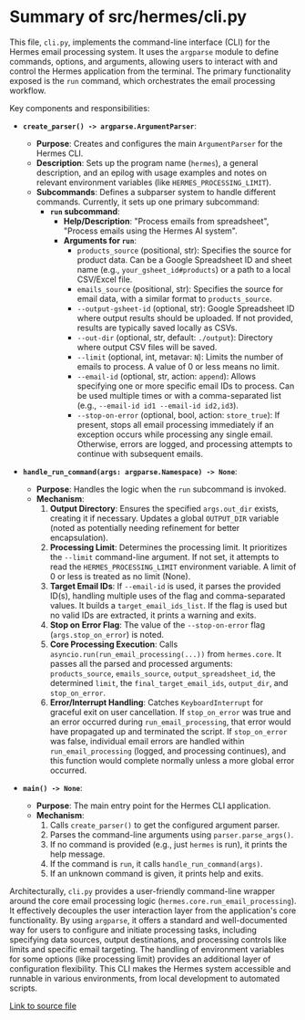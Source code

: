 # Summary of src/hermes/cli.py

This file, `cli.py`, implements the command-line interface (CLI) for the Hermes email processing system. It uses the `argparse` module to define commands, options, and arguments, allowing users to interact with and control the Hermes application from the terminal. The primary functionality exposed is the `run` command, which orchestrates the email processing workflow.

Key components and responsibilities:
-   **`create_parser() -> argparse.ArgumentParser`**:
    -   **Purpose**: Creates and configures the main `ArgumentParser` for the Hermes CLI.
    -   **Description**: Sets up the program name (`hermes`), a general description, and an epilog with usage examples and notes on relevant environment variables (like `HERMES_PROCESSING_LIMIT`).
    -   **Subcommands**: Defines a subparser system to handle different commands. Currently, it sets up one primary subcommand:
        -   **`run` subcommand**:
            -   **Help/Description**: "Process emails from spreadsheet", "Process emails using the Hermes AI system".
            -   **Arguments for `run`**:
                -   `products_source` (positional, str): Specifies the source for product data. Can be a Google Spreadsheet ID and sheet name (e.g., `your_gsheet_id#products`) or a path to a local CSV/Excel file.
                -   `emails_source` (positional, str): Specifies the source for email data, with a similar format to `products_source`.
                -   `--output-gsheet-id` (optional, str): Google Spreadsheet ID where output results should be uploaded. If not provided, results are typically saved locally as CSVs.
                -   `--out-dir` (optional, str, default: `./output`): Directory where output CSV files will be saved.
                -   `--limit` (optional, int, metavar: `N`): Limits the number of emails to process. A value of 0 or less means no limit.
                -   `--email-id` (optional, str, action: `append`): Allows specifying one or more specific email IDs to process. Can be used multiple times or with a comma-separated list (e.g., `--email-id id1 --email-id id2,id3`).
                -   `--stop-on-error` (optional, bool, action: `store_true`): If present, stops all email processing immediately if an exception occurs while processing any single email. Otherwise, errors are logged, and processing attempts to continue with subsequent emails.

-   **`handle_run_command(args: argparse.Namespace) -> None`**:
    -   **Purpose**: Handles the logic when the `run` subcommand is invoked.
    -   **Mechanism**:
        1.  **Output Directory**: Ensures the specified `args.out_dir` exists, creating it if necessary. Updates a global `OUTPUT_DIR` variable (noted as potentially needing refinement for better encapsulation).
        2.  **Processing Limit**: Determines the processing limit. It prioritizes the `--limit` command-line argument. If not set, it attempts to read the `HERMES_PROCESSING_LIMIT` environment variable. A limit of 0 or less is treated as no limit (None).
        3.  **Target Email IDs**: If `--email-id` is used, it parses the provided ID(s), handling multiple uses of the flag and comma-separated values. It builds a `target_email_ids_list`. If the flag is used but no valid IDs are extracted, it prints a warning and exits.
        4.  **Stop on Error Flag**: The value of the `--stop-on-error` flag (`args.stop_on_error`) is noted.
        5.  **Core Processing Execution**: Calls `asyncio.run(run_email_processing(...))` from `hermes.core`. It passes all the parsed and processed arguments: `products_source`, `emails_source`, `output_spreadsheet_id`, the determined `limit`, the `final_target_email_ids`, `output_dir`, and `stop_on_error`.
        6.  **Error/Interrupt Handling**: Catches `KeyboardInterrupt` for graceful exit on user cancellation. If `stop_on_error` was true and an error occurred during `run_email_processing`, that error would have propagated up and terminated the script. If `stop_on_error` was false, individual email errors are handled within `run_email_processing` (logged, and processing continues), and this function would complete normally unless a more global error occurred.

-   **`main() -> None`**:
    -   **Purpose**: The main entry point for the Hermes CLI application.
    -   **Mechanism**:
        1.  Calls `create_parser()` to get the configured argument parser.
        2.  Parses the command-line arguments using `parser.parse_args()`.
        3.  If no command is provided (e.g., just `hermes` is run), it prints the help message.
        4.  If the command is `run`, it calls `handle_run_command(args)`.
        5.  If an unknown command is given, it prints help and exits.

Architecturally, `cli.py` provides a user-friendly command-line wrapper around the core email processing logic (`hermes.core.run_email_processing`). It effectively decouples the user interaction layer from the application's core functionality. By using `argparse`, it offers a standard and well-documented way for users to configure and initiate processing tasks, including specifying data sources, output destinations, and processing controls like limits and specific email targeting. The handling of environment variables for some options (like processing limit) provides an additional layer of configuration flexibility. This CLI makes the Hermes system accessible and runnable in various environments, from local development to automated scripts.

[Link to source file](../../../src/hermes/cli.py)